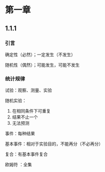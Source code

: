 # 第一章

## 1.1.1

### 引言

确定性（必然）；一定发生（不发生）

随机性（偶然）；可能发生，可能不发生

### 统计规律

试验：观察、测量、实验

随机实验：

1. 在相同条件下可重复
2. 结果不止一个
3. 无法预测

事件：每种结果

基本事件：相对于实验目的，不能再分（不必再分）

复合：有基本事件复合

欧姆符 ：全集